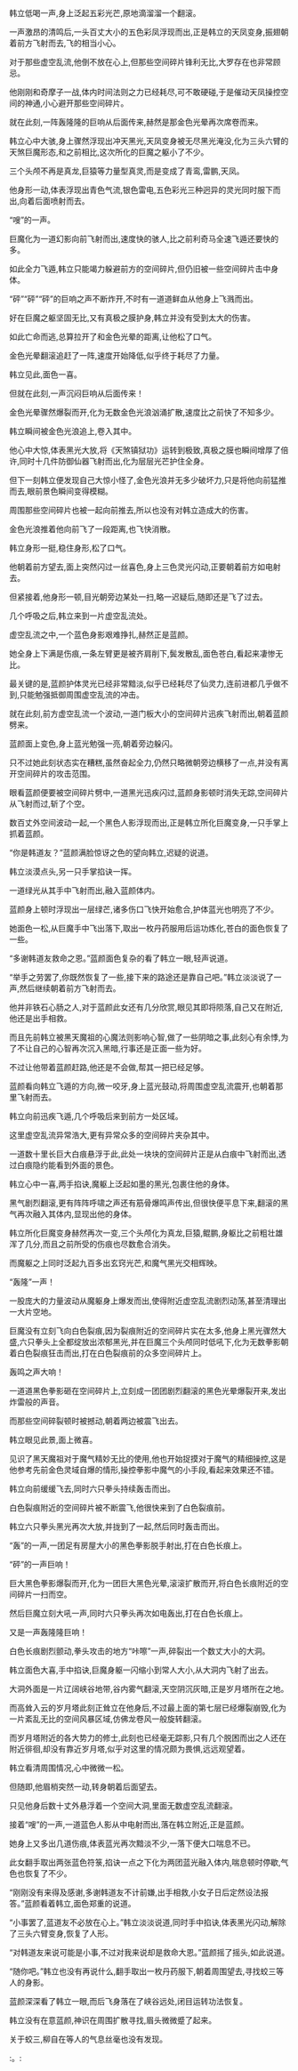 
韩立低喝一声,身上泛起五彩光芒,原地滴溜溜一个翻滚。

一声激昂的清鸣后,一头百丈大小的五色彩凤浮现而出,正是韩立的天凤变身,振翅朝着前方飞射而去,飞的相当小心。

对于那些虚空乱流,他倒不放在心上,但那些空间碎片锋利无比,大罗存在也非常顾忌。

他刚刚和奇摩子一战,体内时间法则之力已经耗尽,可不敢硬碰,于是催动天凤操控空间的神通,小心避开那些空间碎片。

就在此刻,一阵轰隆隆的巨响从后面传来,赫然是那金色光晕再次席卷而来。

韩立心中大骇,身上骤然浮现出冲天黑光,天凤变身被无尽黑光淹没,化为三头六臂的天煞巨魔形态,和之前相比,这次所化的巨魔之躯小了不少。

三个头颅不再是真龙,巨猿等力量型真灵,而是变成了青鸾,雷鹏,天凤。

他身形一动,体表浮现出青色气流,银色雷电,五色彩光三种迥异的灵光同时服下而出,向着后面喷射而去。

“嗖”的一声。

巨魔化为一道幻影向前飞射而出,速度快的骇人,比之前利奇马全速飞遁还要快的多。

如此全力飞遁,韩立只能竭力躲避前方的空间碎片,但仍旧被一些空间碎片击中身体。

“砰”“砰”“砰”的巨响之声不断炸开,不时有一道道鲜血从他身上飞溅而出。

好在巨魔之躯坚固无比,又有真极之膜护身,韩立并没有受到太大的伤害。

如此亡命而逃,总算拉开了和金色光晕的距离,让他松了口气。

金色光晕翻滚追赶了一阵,速度开始降低,似乎终于耗尽了力量。

韩立见此,面色一喜。

但就在此刻,一声沉闷巨响从后面传来！

金色光晕骤然爆裂而开,化为无数金色光浪汹涌扩散,速度比之前快了不知多少。

韩立瞬间被金色光浪追上,卷入其中。

他心中大惊,体表黑光大放,将《天煞镇狱功》运转到极致,真极之膜也瞬间增厚了倍许,同时十几件防御仙器飞射而出,化为层层光芒护住全身。

但下一刻韩立便发现自己大惊小怪了,金色光浪并无多少破坏力,只是将他向前猛推而去,眼前景色瞬间变得模糊。

周围那些空间碎片也被一起向前推去,所以也没有对韩立造成大的伤害。

金色光浪推着他向前飞了一段距离,也飞快消散。

韩立身形一挺,稳住身形,松了口气。

他朝着前方望去,面上突然闪过一丝喜色,身上三色灵光闪动,正要朝着前方如电射去。

但紧接着,他身形一顿,目光朝旁边某处一扫,略一迟疑后,随即还是飞了过去。

几个呼吸之后,韩立来到一片虚空乱流处。

虚空乱流之中,一个蓝色身影艰难挣扎,赫然正是蓝颜。

她全身上下满是伤痕,一条左臂更是被齐肩削下,鬓发散乱,面色苍白,看起来凄惨无比。

最关键的是,蓝颜护体灵光已经非常黯淡,似乎已经耗尽了仙灵力,连前进都几乎做不到,只能勉强抵御周围虚空乱流的冲击。

就在此刻,前方虚空乱流一个波动,一道门板大小的空间碎片迅疾飞射而出,朝着蓝颜劈来。

蓝颜面上变色,身上蓝光勉强一亮,朝着旁边躲闪。

只不过她此刻状态实在糟糕,虽然奋起全力,仍然只略微朝旁边横移了一点,并没有离开空间碎片的攻击范围。

眼看蓝颜便要被空间碎片劈中,一道黑光迅疾闪过,蓝颜身影顿时消失无踪,空间碎片从飞射而过,斩了个空。

数百丈外空间波动一起,一个黑色人影浮现而出,正是韩立所化巨魔变身,一只手掌上抓着蓝颜。

“你是韩道友？”蓝颜满脸惊讶之色的望向韩立,迟疑的说道。

韩立淡漠点头,另一只手掌掐诀一挥。

一道绿光从其手中飞射而出,融入蓝颜体内。

蓝颜身上顿时浮现出一层绿芒,诸多伤口飞快开始愈合,护体蓝光也明亮了不少。

她面色一松,从巨魔手中飞出落下,取出一枚丹药服用后运功炼化,苍白的面色恢复了一些。

“多谢韩道友救命之恩。”蓝颜面色复杂的看了韩立一眼,轻声说道。

“举手之劳罢了,你既然恢复了一些,接下来的路途还是靠自己吧。”韩立淡淡说了一声,然后继续朝着前方飞射而去。

他并非铁石心肠之人,对于蓝颜此女还有几分欣赏,眼见其即将陨落,自己又在附近,他还是出手相救。

而且先前韩立被黑天魔祖的心魔法则影响心智,做了一些阴暗之事,此刻心有余悸,为了不让自己的心智再次沉入黑暗,行事还是正面一些为好。

不过让他带着蓝颜赶路,他还是不会做,帮其一把已经足够。

蓝颜看向韩立飞遁的方向,微一咬牙,身上蓝光鼓动,将周围虚空乱流震开,也朝着那里飞射而去。

韩立向前迅疾飞遁,几个呼吸后来到前方一处区域。

这里虚空乱流异常浩大,更有异常众多的空间碎片夹杂其中。

一道数十里长巨大白痕悬浮于此,此处一块块的空间碎片正是从白痕中飞射而出,透过白痕隐约能看到外面的景色。

韩立心中一喜,两手掐诀,魔躯上泛起如墨的黑光,包裹住他的身体。

黑气剧烈翻滚,更有阵阵呼啸之声还有筋骨爆鸣声传出,但很快便平息下来,翻滚的黑气再次融入其体内,显现出他的身体。

韩立所化巨魔变身赫然再次一变,三个头颅化为真龙,巨猿,鲲鹏,身躯比之前粗壮雄浑了几分,而且之前所受的伤痕也尽数愈合消失。

而魔躯之上同时泛起九百多出玄窍光芒,和魔气黑光交相辉映。

“轰隆”一声！

一股庞大的力量波动从魔躯身上爆发而出,使得附近虚空乱流剧烈动荡,甚至清理出一大片空地。

巨魔没有立刻飞向白色裂痕,因为裂痕附近的空间碎片实在太多,他身上黑光骤然大盛,六只拳头上全都绽放出浓郁黑光,并在巨魔三个头颅同时低吼下,化为无数拳影朝着白色裂痕狂击而出,打在白色裂痕前的众多空间碎片上。

轰鸣之声大响！

一道道黑色拳影砸在空间碎片上,立刻成一团团剧烈翻滚的黑色光晕爆裂开来,发出炸雷般的声音。

而那些空间碎裂顿时被撼动,朝着两边被震飞出去。

韩立眼见此景,面上微喜。

见识了黑天魔祖对于魔气精妙无比的使用,他也开始捉摸对于魔气的精细操控,这是他参考先前金色灵域自爆的情形,操控拳影中魔气的小手段,看起来效果还不错。

韩立向前缓缓飞去,同时六只拳头持续轰击而出。

白色裂痕附近的空间碎片被不断震飞,他很快来到了白色裂痕前。

韩立六只拳头黑光再次大放,并拢到了一起,然后同时轰击而出。

“轰”的一声,一团足有房屋大小的黑色拳影脱手射出,打在白色长痕上。

“砰”的一声巨响！

巨大黑色拳影爆裂而开,化为一团巨大黑色光晕,滚滚扩散而开,将白色长痕附近的空间碎片一扫而空。

然后巨魔立刻大吼一声,同时六只拳头再次如电轰出,打在白色长痕上。

又是一声轰隆隆巨响！

白色长痕剧烈颤动,拳头攻击的地方“咔嚓”一声,碎裂出一个数丈大小的大洞。

韩立面色大喜,手中掐诀,巨魔身躯一闪缩小到常人大小,从大洞内飞射了出去。

大洞外面是一片辽阔峡谷地带,谷内雾气翻滚,天空阴沉灰暗,正是岁月塔所在之地。

而高耸入云的岁月塔此刻正耸立在他身后,不过最上面的第七层已经爆裂崩毁,化为一片紊乱无比的空间风暴区域,仿佛龙卷风一般旋转翻滚。

而岁月塔附近的各大势力的修士,此刻也已经毫无踪影,只有几个脱困而出之人还在附近徘徊,却没有靠近岁月塔,似乎对这里的情况颇为畏惧,远远观望着。

韩立看清周围情况,心中微微一松。

但随即,他眉梢突然一动,转身朝着后面望去。

只见他身后数十丈外悬浮着一个空间大洞,里面无数虚空乱流翻滚。

接着“嗖”的一声,一道蓝色人影从中电射而出,落在韩立附近,正是蓝颜。

她身上又多出几道伤痕,体表蓝光再次黯淡不少,一落下便大口喘息不已。

此女翻手取出两张蓝色符箓,掐诀一点之下化为两团蓝光融入体内,喘息顿时停歇,气色也恢复了不少。

“刚刚没有来得及感谢,多谢韩道友不计前嫌,出手相救,小女子日后定然设法报答。”蓝颜看着韩立,面色郑重的说道。

“小事罢了,蓝道友不必放在心上。”韩立淡淡说道,同时手中掐诀,体表黑光闪动,解除了三头六臂变身,恢复了人形。

“对韩道友来说可能是小事,不过对我来说却是救命大恩。”蓝颜摇了摇头,如此说道。

“随你吧。”韩立也没有再说什么,翻手取出一枚丹药服下,朝着周围望去,寻找蛟三等人的身影。

蓝颜深深看了韩立一眼,而后飞身落在了峡谷远处,闭目运转功法恢复。

韩立没有在意蓝颜,神识在周围扩散寻找,眉头微微蹙了起来。

关于蛟三,柳自在等人的气息丝毫也没有发现。

:。: